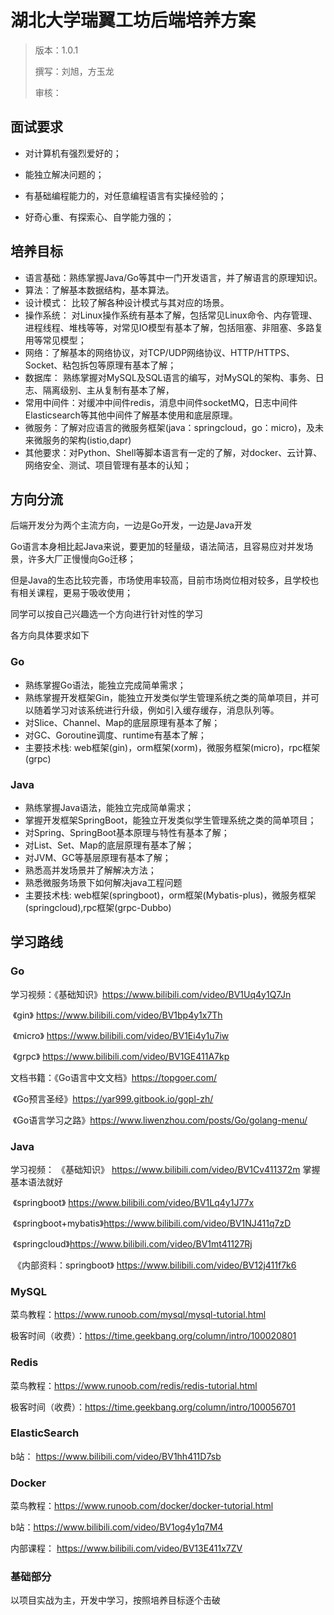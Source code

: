 

# 湖北大学瑞翼工坊后端培养方案

> 版本：1.0.1 
>
> 撰写：刘旭，方玉龙
>
> 审核：

## 面试要求

- 对计算机有强烈爱好的；

- 能独立解决问题的；

- 有基础编程能力的，对任意编程语言有实操经验的；

- 好奇心重、有探索心、自学能力强的；

  

## 培养目标

- 语言基础：熟练掌握Java/Go等其中一门开发语言，并了解语言的原理知识。
- 算法：了解基本数据结构，基本算法。
- 设计模式： 比较了解各种设计模式与其对应的场景。
- 操作系统： 对Linux操作系统有基本了解，包括常见Linux命令、内存管理、进程线程、堆栈等等，对常见IO模型有基本了解，包括阻塞、非阻塞、多路复用等常见模型；
- 网络：了解基本的网络协议，对TCP/UDP网络协议、HTTP/HTTPS、Socket、粘包拆包等原理有基本了解；
- 数据库： 熟练掌握对MySQL及SQL语言的编写，对MySQL的架构、事务、日志、隔离级别、主从复制有基本了解，
- 常用中间件：对缓冲中间件redis，消息中间件socketMQ，日志中间件Elasticsearch等其他中间件了解基本使用和底层原理。
- 微服务：了解对应语言的微服务框架(java：springcloud，go：micro)，及未来微服务的架构(istio,dapr)
- 其他要求：对Python、Shell等脚本语言有一定的了解，对docker、云计算、网络安全、测试、项目管理有基本的认知；



## 方向分流

后端开发分为两个主流方向，一边是Go开发，一边是Java开发

Go语言本身相比起Java来说，要更加的轻量级，语法简洁，且容易应对并发场景，许多大厂正慢慢向Go迁移；

但是Java的生态比较完善，市场使用率较高，目前市场岗位相对较多，且学校也有相关课程，更易于吸收使用；

同学可以按自己兴趣选一个方向进行针对性的学习

各方向具体要求如下

### Go

- 熟练掌握Go语法，能独立完成简单需求；
- 熟练掌握开发框架Gin，能独立开发类似学生管理系统之类的简单项目，并可以随着学习对该系统进行升级，例如引入缓存缓存，消息队列等。
- 对Slice、Channel、Map的底层原理有基本了解；
- 对GC、Goroutine调度、runtime有基本了解；
- 主要技术栈: web框架(gin)，orm框架(xorm)，微服务框架(micro)，rpc框架(grpc)



### Java

- 熟练掌握Java语法，能独立完成简单需求；
- 掌握开发框架SpringBoot，能独立开发类似学生管理系统之类的简单项目；
- 对Spring、SpringBoot基本原理与特性有基本了解；
- 对List、Set、Map的底层原理有基本了解；
- 对JVM、GC等基层原理有基本了解；
- 熟悉高并发场景并了解解决方法；
- 熟悉微服务场景下如何解决java工程问题
- 主要技术栈: web框架(springboot)，orm框架(Mybatis-plus)，微服务框架(springcloud),rpc框架(grpc-Dubbo)



## 学习路线

### **Go**

学习视频：《基础知识》https://www.bilibili.com/video/BV1Uq4y1Q7Jn

​					《gin》 https://www.bilibili.com/video/BV1bp4y1x7Th

​					《micro》 https://www.bilibili.com/video/BV1Ei4y1u7iw

​					 《grpc》 https://www.bilibili.com/video/BV1GE411A7kp

文档书籍：《Go语言中文文档》https://topgoer.com/

​					《Go预言圣经》https://yar999.gitbook.io/gopl-zh/

​					《Go语言学习之路》https://www.liwenzhou.com/posts/Go/golang-menu/



### **Java**

学习视频：  《基础知识》 https://www.bilibili.com/video/BV1Cv411372m 掌握基本语法就好

​					《springboot》 https://www.bilibili.com/video/BV1Lq4y1J77x

​					《springboot+mybatis》https://www.bilibili.com/video/BV1NJ411q7zD

​					《springcloud》https://www.bilibili.com/video/BV1mt41127Rj

​					 《内部资料：springboot》 https://www.bilibili.com/video/BV12j411f7k6



### **MySQL**

菜鸟教程：https://www.runoob.com/mysql/mysql-tutorial.html

极客时间（收费）：https://time.geekbang.org/column/intro/100020801



### **Redis**

菜鸟教程：https://www.runoob.com/redis/redis-tutorial.html

极客时间（收费）：https://time.geekbang.org/column/intro/100056701



### **ElasticSearch**

b站： https://www.bilibili.com/video/BV1hh411D7sb



### **Docker**

菜鸟教程：https://www.runoob.com/docker/docker-tutorial.html

b站：https://www.bilibili.com/video/BV1og4y1q7M4

内部课程： https://www.bilibili.com/video/BV13E411x7ZV



### **基础部分**

以项目实战为主，开发中学习，按照培养目标逐个击破